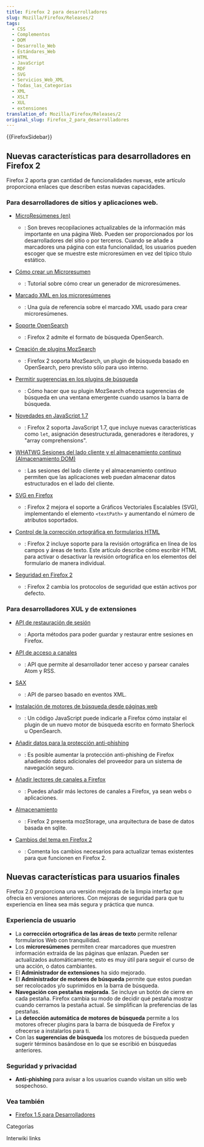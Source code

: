 ```yaml
---
title: Firefox 2 para desarrolladores
slug: Mozilla/Firefox/Releases/2
tags:
  - CSS
  - Complementos
  - DOM
  - Desarrollo_Web
  - Estándares_Web
  - HTML
  - JavaScript
  - RDF
  - SVG
  - Servicios_Web_XML
  - Todas_las_Categorías
  - XML
  - XSLT
  - XUL
  - extensiones
translation_of: Mozilla/Firefox/Releases/2
original_slug: Firefox_2_para_desarrolladores
---
```

{{FirefoxSidebar}}

## Nuevas características para desarrolladores en Firefox 2

Firefox 2 aporta gran cantidad de funcionalidades nuevas, este artículo proporciona enlaces que describen estas nuevas capacidades.

### Para desarrolladores de sitios y aplicaciones web.

- [MicroResúmenes (en)](http://wiki.mozilla.org/Microsummaries)
  - : Son breves recopilaciones actualizables de la información más importante en una página Web. Pueden ser proporcionados por los desarrolladores del sitio o por terceros. Cuando se añade a marcadores una página con esta funcionalidad, los usuarios pueden escoger que se muestre este microresúmen en vez del típico título estático.

- [Cómo crear un Microresumen](/es/Como_crear_un_Microresumen "es/Como_crear_un_Microresumen")
  - : Tutorial sobre cómo crear un generador de microresúmenes.

- [Marcado XML en los microresúmenes](/es/Marcado_XML_en_los_microres%C3%BAmenes "es/Marcado_XML_en_los_microresúmenes")
  - : Una guía de referencia sobre el marcado XML usado para crear microresúmenes.

- [Soporte OpenSearch](http://opensearch.a9.com/)
  - : Firefox 2 admite el formato de búsqueda OpenSearch.

- [Creación de plugins MozSearch](/es/Creaci%C3%B3n_de_plugins_MozSearch "es/Creación_de_plugins_MozSearch")
  - : Firefox 2 soporta MozSearch, un plugin de búsqueda basado en OpenSearch, pero previsto sólo para uso interno.

- [Permitir sugerencias en los plugins de búsqueda](/es/Permitir_sugerencias_en_los_plugins_de_b%C3%BAsqueda "es/Permitir_sugerencias_en_los_plugins_de_búsqueda")
  - : Cómo hacer que su plugin MozSearch ofrezca sugerencias de búsqueda en una ventana emergente cuando usamos la barra de búsqueda.

- [Novedades en JavaScript 1.7](/es/Novedades_en_JavaScript_1.7 "es/Novedades_en_JavaScript_1.7")
  - : Firefox 2 soporta JavaScript 1.7, que incluye nuevas características como `let`, asignación desestructurada, generadores e iteradores, y "array comprehensions".

- [WHATWG Sesiones del lado cliente y el almacenamiento continuo (Almacenamiento DOM)](/es/DOM/Almacenamiento "es/DOM/Almacenamiento")
  - : Las sesiones del lado cliente y el almacenamiento continuo permiten que las aplicaciones web puedan almacenar datos estructurados en el lado del cliente.

- [SVG en Firefox](/es/SVG_en_Firefox "es/SVG_en_Firefox")
  - : Firefox 2 mejora el soporte a Gráficos Vectoriales Escalables (SVG), implementando el elemento `<textPath>` y aumentando el número de atributos soportados.

- [Control de la corrección ortográfica en formularios HTML](/es/Control_de_la_correcci%C3%B3n_ortogr%C3%A1fica_en_formularios_HTML "es/Control_de_la_corrección_ortográfica_en_formularios_HTML")
  - : Firefox 2 incluye soporte para la revisión ortográfica en línea de los campos y áreas de texto. Este artículo describe cómo escribir HTML para activar o desactivar la revisión ortográfica en los elementos del formulario de manera individual.

- [Seguridad en Firefox 2](/es/Seguridad_en_Firefox_2 "es/Seguridad_en_Firefox_2")
  - : Firefox 2 cambia los protocolos de seguridad que están activos por defecto.

### Para desarrolladores XUL y de extensiones

- [API de restauración de sesión](/es/API_de_restauraci%C3%B3n_de_sesi%C3%B3n "es/API_de_restauración_de_sesión")
  - : Aporta métodos para poder guardar y restaurar entre sesiones en Firefox.

- [API de acceso a canales](/es/API_de_acceso_a_canales "es/API_de_acceso_a_canales")
  - : API que permite al desarrollador tener acceso y parsear canales Atom y RSS.

- [SAX](/es/SAX "es/SAX")
  - : API de parseo basado en eventos XML.

- [Instalación de motores de búsqueda desde páginas web](/es/Instalaci%C3%B3n_de_motores_de_b%C3%BAsqueda_desde_p%C3%A1ginas_web "es/Instalación_de_motores_de_búsqueda_desde_páginas_web")
  - : Un código JavaScript puede indicarle a Firefox cómo instalar el plugin de un nuevo motor de búsqueda escrito en formato Sherlock u OpenSearch.

- [Añadir datos para la protección anti-phishing](/es/A%C3%B1adir_datos_para_la_protecci%C3%B3n_anti-phishing "es/Añadir_datos_para_la_protección_anti-phishing")
  - : Es posible aumentar la protección anti-phishing de Firefox añadiendo datos adicionales del proveedor para un sistema de navegación seguro.

- [Añadir lectores de canales a Firefox](/es/A%C3%B1adir_lectores_de_canales_a_Firefox "es/Añadir_lectores_de_canales_a_Firefox")
  - : Puedes añadir más lectores de canales a Firefox, ya sean webs o aplicaciones.

- [Almacenamiento](/es/Almacenamiento "es/Almacenamiento")
  - : Firefox 2 presenta mozStorage, una arquitectura de base de datos basada en sqlite.

- [Cambios del tema en Firefox 2](/es/Cambios_del_tema_en_Firefox_2 "es/Cambios_del_tema_en_Firefox_2")
  - : Comenta los cambios necesarios para actualizar temas existentes para que funcionen en Firefox 2.

## Nuevas características para usuarios finales

Firefox 2.0 proporciona una versión mejorada de la limpia interfaz que ofrecía en versiones anteriores. Con mejoras de seguridad para que tu experiencia en línea sea más segura y práctica que nunca.

### Experiencia de usuario

- La **corrección ortográfica de las áreas de texto** permite rellenar formularios Web con tranquilidad.
- Los **microresúmenes** permiten crear marcadores que muestren información extraída de las páginas que enlazan. Pueden ser actualizados automáticamente; esto es muy útil para seguir el curso de una acción, o datos cambiantes.
- El **Administrador de extensiones** ha sido mejorado.
- El **Administrador de motores de búsqueda** permite que estos puedan ser recolocados y/o suprimidos en la barra de búsqueda.
- **Navegación con pestañas mejorada**. Se incluye un botón de cierre en cada pestaña. Firefox cambia su modo de decidir qué pestaña mostrar cuando cerramos la pestaña actual. Se simplifican la preferencias de las pestañas.
- La **detección automática de motores de búsqueda** permite a los motores ofrecer plugins para la barra de búsqueda de Firefox y ofrecerse a instalarlos para ti.
- Con las **sugerencias de búsqueda** los motores de búsqueda pueden sugerir términos basándose en lo que se escribió en búsquedas anteriores.

### Seguridad y privacidad

- **Anti-phishing** para avisar a los usuarios cuando visitan un sitio web sospechoso.

### Vea también

- [Firefox 1.5 para Desarrolladores](/es/Firefox_1.5_para_Desarrolladores "es/Firefox_1.5_para_Desarrolladores")

Categorías

Interwiki links
